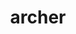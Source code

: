 ---
title: "archer"
layout: cache
categories: [package, develop]
meta: {"versions": ["2.0.0"], "compilers": ["gcc@=11.1.0", "oneapi@=2023.2.0"], "oss": ["ubuntu20.04"], "platforms": ["linux"], "targets": ["x86_64", "x86_64_v3"], "stacks": ["e4s", "e4s-oneapi", "root"], "num_specs": 11, "num_specs_by_stack": {"e4s-oneapi": 5, "root": 11, "e4s": 6}}
spec_details: [{"hash": "7ywzmhsia6fmhacgxd2a7xmdlcxwy336", "compiler": "oneapi@=2023.2.0", "versions": ["2.0.0"], "os": "ubuntu20.04", "platform": "linux", "target": "x86_64", "variants": ["build_system=cmake", "build_type=Release", "generator=ninja", "~ipo"], "stacks": ["e4s-oneapi", "root"], "size": "-", "tarball": "https://binaries.spack.io/develop/build_cache/linux-ubuntu20.04-x86_64/oneapi-2023.2.0/archer-2.0.0/linux-ubuntu20.04-x86_64-oneapi-2023.2.0-archer-2.0.0-7ywzmhsia6fmhacgxd2a7xmdlcxwy336.spack"}, {"hash": "cyar6eqppgrhga6nulg4z342e3hqrjqc", "compiler": "oneapi@=2023.2.0", "versions": ["2.0.0"], "os": "ubuntu20.04", "platform": "linux", "target": "x86_64", "variants": ["build_system=cmake", "build_type=Release", "generator=ninja", "~ipo"], "stacks": ["e4s-oneapi", "root"], "size": "-", "tarball": "https://binaries.spack.io/develop/build_cache/linux-ubuntu20.04-x86_64/oneapi-2023.2.0/archer-2.0.0/linux-ubuntu20.04-x86_64-oneapi-2023.2.0-archer-2.0.0-cyar6eqppgrhga6nulg4z342e3hqrjqc.spack"}, {"hash": "jxkztzhmd564vnztqqlehfa4wo3fj24l", "compiler": "oneapi@=2023.2.0", "versions": ["2.0.0"], "os": "ubuntu20.04", "platform": "linux", "target": "x86_64", "variants": ["build_system=cmake", "build_type=Release", "generator=ninja", "~ipo"], "stacks": ["e4s-oneapi", "root"], "size": "-", "tarball": "https://binaries.spack.io/develop/build_cache/linux-ubuntu20.04-x86_64/oneapi-2023.2.0/archer-2.0.0/linux-ubuntu20.04-x86_64-oneapi-2023.2.0-archer-2.0.0-jxkztzhmd564vnztqqlehfa4wo3fj24l.spack"}, {"hash": "m6uj2cgu6y27hfiqctna6ykxapcg6u2i", "compiler": "oneapi@=2023.2.0", "versions": ["2.0.0"], "os": "ubuntu20.04", "platform": "linux", "target": "x86_64", "variants": ["build_system=cmake", "build_type=Release", "generator=ninja", "~ipo"], "stacks": ["e4s-oneapi", "root"], "size": "-", "tarball": "https://binaries.spack.io/develop/build_cache/linux-ubuntu20.04-x86_64/oneapi-2023.2.0/archer-2.0.0/linux-ubuntu20.04-x86_64-oneapi-2023.2.0-archer-2.0.0-m6uj2cgu6y27hfiqctna6ykxapcg6u2i.spack"}, {"hash": "ycefughfo7puy2qy5kd64qmb5qdkkrj3", "compiler": "oneapi@=2023.2.0", "versions": ["2.0.0"], "os": "ubuntu20.04", "platform": "linux", "target": "x86_64", "variants": ["build_system=cmake", "build_type=Release", "generator=ninja", "~ipo"], "stacks": ["e4s-oneapi", "root"], "size": "-", "tarball": "https://binaries.spack.io/develop/build_cache/linux-ubuntu20.04-x86_64/oneapi-2023.2.0/archer-2.0.0/linux-ubuntu20.04-x86_64-oneapi-2023.2.0-archer-2.0.0-ycefughfo7puy2qy5kd64qmb5qdkkrj3.spack"}, {"hash": "cpanbysy2wiwy77bqdj47nzayzf73b4i", "compiler": "gcc@=11.1.0", "versions": ["2.0.0"], "os": "ubuntu20.04", "platform": "linux", "target": "x86_64_v3", "variants": ["build_system=cmake", "build_type=Release", "generator=ninja", "~ipo"], "stacks": ["e4s", "root"], "size": "-", "tarball": "https://binaries.spack.io/develop/build_cache/linux-ubuntu20.04-x86_64_v3/gcc-11.1.0/archer-2.0.0/linux-ubuntu20.04-x86_64_v3-gcc-11.1.0-archer-2.0.0-cpanbysy2wiwy77bqdj47nzayzf73b4i.spack"}, {"hash": "3thfjtkxksrqu5xp3ghpnbyd7orf55wj", "compiler": "gcc@=11.1.0", "versions": ["2.0.0"], "os": "ubuntu20.04", "platform": "linux", "target": "x86_64_v3", "variants": ["build_system=cmake", "build_type=Release", "generator=ninja", "~ipo"], "stacks": ["e4s", "root"], "size": "-", "tarball": "https://binaries.spack.io/develop/build_cache/linux-ubuntu20.04-x86_64_v3/gcc-11.1.0/archer-2.0.0/linux-ubuntu20.04-x86_64_v3-gcc-11.1.0-archer-2.0.0-3thfjtkxksrqu5xp3ghpnbyd7orf55wj.spack"}, {"hash": "6kxjleom4xpjigjjlfrit6e2avnmszdn", "compiler": "gcc@=11.1.0", "versions": ["2.0.0"], "os": "ubuntu20.04", "platform": "linux", "target": "x86_64_v3", "variants": ["build_system=cmake", "build_type=Release", "generator=ninja", "~ipo"], "stacks": ["e4s", "root"], "size": "-", "tarball": "https://binaries.spack.io/develop/build_cache/linux-ubuntu20.04-x86_64_v3/gcc-11.1.0/archer-2.0.0/linux-ubuntu20.04-x86_64_v3-gcc-11.1.0-archer-2.0.0-6kxjleom4xpjigjjlfrit6e2avnmszdn.spack"}, {"hash": "7wftfzspamf2ei3nb7dkfiah72h6uvqv", "compiler": "gcc@=11.1.0", "versions": ["2.0.0"], "os": "ubuntu20.04", "platform": "linux", "target": "x86_64_v3", "variants": ["build_system=cmake", "build_type=Release", "generator=ninja", "~ipo"], "stacks": ["e4s", "root"], "size": "-", "tarball": "https://binaries.spack.io/develop/build_cache/linux-ubuntu20.04-x86_64_v3/gcc-11.1.0/archer-2.0.0/linux-ubuntu20.04-x86_64_v3-gcc-11.1.0-archer-2.0.0-7wftfzspamf2ei3nb7dkfiah72h6uvqv.spack"}, {"hash": "vlojila7u3zlow56kn7xba7qwytqdvgo", "compiler": "gcc@=11.1.0", "versions": ["2.0.0"], "os": "ubuntu20.04", "platform": "linux", "target": "x86_64_v3", "variants": ["build_system=cmake", "build_type=Release", "generator=ninja", "~ipo"], "stacks": ["e4s", "root"], "size": "-", "tarball": "https://binaries.spack.io/develop/build_cache/linux-ubuntu20.04-x86_64_v3/gcc-11.1.0/archer-2.0.0/linux-ubuntu20.04-x86_64_v3-gcc-11.1.0-archer-2.0.0-vlojila7u3zlow56kn7xba7qwytqdvgo.spack"}, {"hash": "bymflkflmlp6kltkj4feu5pxljliobyc", "compiler": "gcc@=11.1.0", "versions": ["2.0.0"], "os": "ubuntu20.04", "platform": "linux", "target": "x86_64_v3", "variants": ["build_system=cmake", "build_type=Release", "generator=ninja", "~ipo"], "stacks": ["e4s", "root"], "size": "-", "tarball": "https://binaries.spack.io/develop/build_cache/linux-ubuntu20.04-x86_64_v3/gcc-11.1.0/archer-2.0.0/linux-ubuntu20.04-x86_64_v3-gcc-11.1.0-archer-2.0.0-bymflkflmlp6kltkj4feu5pxljliobyc.spack"}]
---